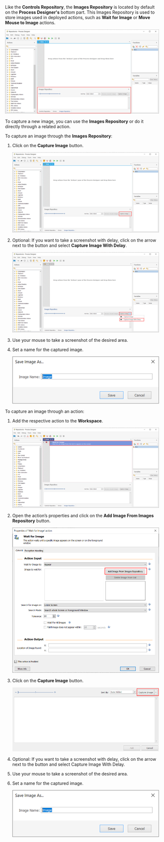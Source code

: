 Like the **Controls Repository**, the **Images Repository** is located by default on the **Process Designer's** bottom part. This Images Repository is used to store images used in deployed actions, such as **Wait for Image** or **Move Mouse to Image** actions.

![The Images Repository.](..\media\process-designer-images-repository.png)

To capture a new image, you can use the **Images Repository** or do it directly through a related action.

To capture an image through the **Images Repository**:

1.	Click on the **Capture Image** button. 

    ![The Capture Image button in the Images Repository.](..\media\images-repository-capture-image-button.png)

1.	Optional: If you want to take a screenshot with delay, click on the arrow next to the button and select **Capture Image With Delay**. 

    ![The Capture Image With Delay button in the Images Repository.](..\media\images-repository-capture-image-with-delay-button.png)

1.	Use your mouse to take a screenshot of the desired area.

1.	Set a name for the captured image.

    ![A pop-up window that prompts user to enter an image name.](..\media\save-image-as.png)

To capture an image through an action:

1.	Add the respective action to the **Workspace**.

    ![The Wait for Image action in the workspace.](..\media\wait-for-image-action-workspace.png)

1.	Open the action’s properties and click on the **Add Image From Images Repository** button. 

    ![The Add Image From Images Repository button in the action's properties.](..\media\wait-for-image-action-properties-add-image.png)

1.	Click on the **Capture Image** button. 

    ![The Capture Image button in the action's properties.](..\media\wait-for-image-action-properties-captureimage.png)

1.	Optional: If you want to take a screenshot with delay, click on the arrow next to the button and select Capture Image With Delay. 

1.	Use your mouse to take a screenshot of the desired area.

1.	Set a name for the captured image.

    ![A pop-up window that prompts user to enter an image name.](..\media\save-image-as.png)